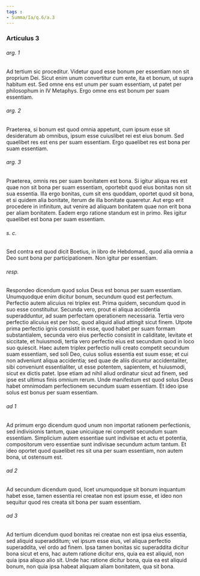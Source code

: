 ```yaml
---
tags : 
- Summa/Ia/q.6/a.3
---
```


### Articulus 3

###### arg. 1
Ad tertium sic proceditur. Videtur quod esse bonum per essentiam non sit proprium Dei. Sicut enim unum convertitur cum ente, ita et bonum, ut supra habitum est. Sed omne ens est unum per suam essentiam, ut patet per philosophum in IV Metaphys. Ergo omne ens est bonum per suam essentiam.

###### arg. 2
Praeterea, si bonum est quod omnia appetunt, cum ipsum esse sit desideratum ab omnibus, ipsum esse cuiuslibet rei est eius bonum. Sed quaelibet res est ens per suam essentiam. Ergo quaelibet res est bona per suam essentiam.

###### arg. 3
Praeterea, omnis res per suam bonitatem est bona. Si igitur aliqua res est quae non sit bona per suam essentiam, oportebit quod eius bonitas non sit sua essentia. Illa ergo bonitas, cum sit ens quoddam, oportet quod sit bona, et si quidem alia bonitate, iterum de illa bonitate quaeretur. Aut ergo erit procedere in infinitum, aut venire ad aliquam bonitatem quae non erit bona per aliam bonitatem. Eadem ergo ratione standum est in primo. Res igitur quaelibet est bona per suam essentiam.

###### s. c.
Sed contra est quod dicit Boetius, in libro de Hebdomad., quod alia omnia a Deo sunt bona per participationem. Non igitur per essentiam.

###### resp.
Respondeo dicendum quod solus Deus est bonus per suam essentiam. Unumquodque enim dicitur bonum, secundum quod est perfectum. Perfectio autem alicuius rei triplex est. Prima quidem, secundum quod in suo esse constituitur. Secunda vero, prout ei aliqua accidentia superadduntur, ad suam perfectam operationem necessaria. Tertia vero perfectio alicuius est per hoc, quod aliquid aliud attingit sicut finem. Utpote prima perfectio ignis consistit in esse, quod habet per suam formam substantialem, secunda vero eius perfectio consistit in caliditate, levitate et siccitate, et huiusmodi, tertia vero perfectio eius est secundum quod in loco suo quiescit. Haec autem triplex perfectio nulli creato competit secundum suam essentiam, sed soli Deo, cuius solius essentia est suum esse; et cui non adveniunt aliqua accidentia; sed quae de aliis dicuntur accidentaliter, sibi conveniunt essentialiter, ut esse potentem, sapientem, et huiusmodi, sicut ex dictis patet. Ipse etiam ad nihil aliud ordinatur sicut ad finem, sed ipse est ultimus finis omnium rerum. Unde manifestum est quod solus Deus habet omnimodam perfectionem secundum suam essentiam. Et ideo ipse solus est bonus per suam essentiam.

###### ad 1
Ad primum ergo dicendum quod unum non importat rationem perfectionis, sed indivisionis tantum, quae unicuique rei competit secundum suam essentiam. Simplicium autem essentiae sunt indivisae et actu et potentia, compositorum vero essentiae sunt indivisae secundum actum tantum. Et ideo oportet quod quaelibet res sit una per suam essentiam, non autem bona, ut ostensum est.

###### ad 2
Ad secundum dicendum quod, licet unumquodque sit bonum inquantum habet esse, tamen essentia rei creatae non est ipsum esse, et ideo non sequitur quod res creata sit bona per suam essentiam.

###### ad 3
Ad tertium dicendum quod bonitas rei creatae non est ipsa eius essentia, sed aliquid superadditum; vel ipsum esse eius, vel aliqua perfectio superaddita, vel ordo ad finem. Ipsa tamen bonitas sic superaddita dicitur bona sicut et ens, hac autem ratione dicitur ens, quia ea est aliquid, non quia ipsa aliquo alio sit. Unde hac ratione dicitur bona, quia ea est aliquid bonum, non quia ipsa habeat aliquam aliam bonitatem, qua sit bona.


